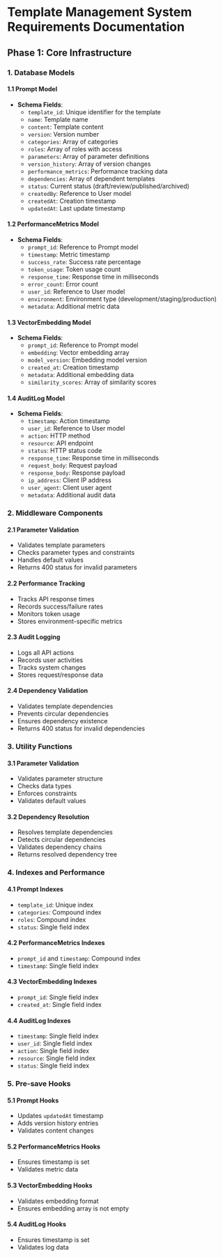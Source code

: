 # Template Management System Requirements Documentation

## Phase 1: Core Infrastructure

### 1. Database Models

#### 1.1 Prompt Model
- **Schema Fields**:
  - `template_id`: Unique identifier for the template
  - `name`: Template name
  - `content`: Template content
  - `version`: Version number
  - `categories`: Array of categories
  - `roles`: Array of roles with access
  - `parameters`: Array of parameter definitions
  - `version_history`: Array of version changes
  - `performance_metrics`: Performance tracking data
  - `dependencies`: Array of dependent templates
  - `status`: Current status (draft/review/published/archived)
  - `createdBy`: Reference to User model
  - `createdAt`: Creation timestamp
  - `updatedAt`: Last update timestamp

#### 1.2 PerformanceMetrics Model
- **Schema Fields**:
  - `prompt_id`: Reference to Prompt model
  - `timestamp`: Metric timestamp
  - `success_rate`: Success rate percentage
  - `token_usage`: Token usage count
  - `response_time`: Response time in milliseconds
  - `error_count`: Error count
  - `user_id`: Reference to User model
  - `environment`: Environment type (development/staging/production)
  - `metadata`: Additional metric data

#### 1.3 VectorEmbedding Model
- **Schema Fields**:
  - `prompt_id`: Reference to Prompt model
  - `embedding`: Vector embedding array
  - `model_version`: Embedding model version
  - `created_at`: Creation timestamp
  - `metadata`: Additional embedding data
  - `similarity_scores`: Array of similarity scores

#### 1.4 AuditLog Model
- **Schema Fields**:
  - `timestamp`: Action timestamp
  - `user_id`: Reference to User model
  - `action`: HTTP method
  - `resource`: API endpoint
  - `status`: HTTP status code
  - `response_time`: Response time in milliseconds
  - `request_body`: Request payload
  - `response_body`: Response payload
  - `ip_address`: Client IP address
  - `user_agent`: Client user agent
  - `metadata`: Additional audit data

### 2. Middleware Components

#### 2.1 Parameter Validation
- Validates template parameters
- Checks parameter types and constraints
- Handles default values
- Returns 400 status for invalid parameters

#### 2.2 Performance Tracking
- Tracks API response times
- Records success/failure rates
- Monitors token usage
- Stores environment-specific metrics

#### 2.3 Audit Logging
- Logs all API actions
- Records user activities
- Tracks system changes
- Stores request/response data

#### 2.4 Dependency Validation
- Validates template dependencies
- Prevents circular dependencies
- Ensures dependency existence
- Returns 400 status for invalid dependencies

### 3. Utility Functions

#### 3.1 Parameter Validation
- Validates parameter structure
- Checks data types
- Enforces constraints
- Validates default values

#### 3.2 Dependency Resolution
- Resolves template dependencies
- Detects circular dependencies
- Validates dependency chains
- Returns resolved dependency tree

### 4. Indexes and Performance

#### 4.1 Prompt Indexes
- `template_id`: Unique index
- `categories`: Compound index
- `roles`: Compound index
- `status`: Single field index

#### 4.2 PerformanceMetrics Indexes
- `prompt_id` and `timestamp`: Compound index
- `timestamp`: Single field index

#### 4.3 VectorEmbedding Indexes
- `prompt_id`: Single field index
- `created_at`: Single field index

#### 4.4 AuditLog Indexes
- `timestamp`: Single field index
- `user_id`: Single field index
- `action`: Single field index
- `resource`: Single field index
- `status`: Single field index

### 5. Pre-save Hooks

#### 5.1 Prompt Hooks
- Updates `updatedAt` timestamp
- Adds version history entries
- Validates content changes

#### 5.2 PerformanceMetrics Hooks
- Ensures timestamp is set
- Validates metric data

#### 5.3 VectorEmbedding Hooks
- Validates embedding format
- Ensures embedding array is not empty

#### 5.4 AuditLog Hooks
- Ensures timestamp is set
- Validates log data